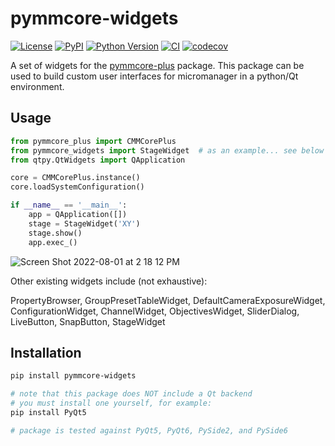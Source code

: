 # pymmcore-widgets

[![License](https://img.shields.io/pypi/l/pymmcore-widgets.svg?color=green)](https://github.com/pymmcore-plus/pymmcore-widgets/raw/main/LICENSE)
[![PyPI](https://img.shields.io/pypi/v/pymmcore-widgets.svg?color=green)](https://pypi.org/project/pymmcore-widgets)
[![Python Version](https://img.shields.io/pypi/pyversions/pymmcore-widgets.svg?color=green)](https://python.org)
[![CI](https://github.com/pymmcore-plus/pymmcore-widgets/actions/workflows/ci.yml/badge.svg)](https://github.com/pymmcore-plus/pymmcore-widgets/actions/workflows/ci.yml)
[![codecov](https://codecov.io/gh/pymmcore-plus/pymmcore-widgets/branch/main/graph/badge.svg)](https://codecov.io/gh/pymmcore-plus/pymmcore-widgets)

A set of widgets for the [pymmcore-plus](https://github.com/pymmcore-plus/pymmcore-plus) package.
This package can be used to build custom user interfaces for micromanager in a python/Qt environment.

## Usage

```python
from pymmcore_plus import CMMCorePlus
from pymmcore_widgets import StageWidget  # as an example... see below
from qtpy.QtWidgets import QApplication

core = CMMCorePlus.instance()
core.loadSystemConfiguration()

if __name__ == '__main__':
    app = QApplication([])
    stage = StageWidget('XY')
    stage.show()
    app.exec_()
```

![Screen Shot 2022-08-01 at 2 18 12 PM](https://user-images.githubusercontent.com/1609449/182217639-7f52a217-16f6-416a-a54f-2db63b7165c5.png)


Other existing widgets include (not exhaustive):

PropertyBrowser, GroupPresetTableWidget,
DefaultCameraExposureWidget, ConfigurationWidget, ChannelWidget,
ObjectivesWidget, SliderDialog, LiveButton, SnapButton, StageWidget


## Installation

```sh
pip install pymmcore-widgets

# note that this package does NOT include a Qt backend
# you must install one yourself, for example:
pip install PyQt5

# package is tested against PyQt5, PyQt6, PySide2, and PySide6
```
